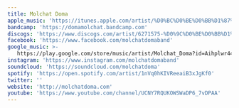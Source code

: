 ```yaml
---
title: Molchat Doma
apple_music: 'https://itunes.apple.com/artist/%D0%BC%D0%BE%D0%BB%D1%87%D0%B0%D1%82-%D0%B4%D0%BE%D0%BC%D0%B0/1437189487'
bandcamp: 'https://domamolchat.bandcamp.com'
discogs: 'https://www.discogs.com/artist/6271575-%D0%9C%D0%BE%D0%BB%D1%87%D0%B0%D1%82-%D0%94%D0%BE%D0%BC%D0%B0'
facebook: 'https://www.facebook.com/molchatdomaband'
google_music: >-
   https://play.google.com/store/music/artist/Molchat_Doma?id=Aihplwr44q3o6irwahmpqeyxgxe
instagram: 'https://www.instagram.com/molchatdomaband'
soundcloud: 'https://soundcloud.com/molchatdoma'
spotify: 'https://open.spotify.com/artist/1nVq0hKIVReeaiB3xJgKf0'
twitter: ''
website: 'http://molchatdoma.com'
youtube: 'https://www.youtube.com/channel/UCNY7RQUKOWSWaDP6_7vDPAA'
---
```

